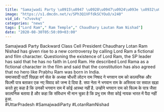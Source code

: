```yaml
---
title: "Samajwadi Party \u0915\u0947 \u0928\u0947\u0924\u093e \u0932\u094b\u091f\u0928 \u0930\u093e\u092e \u0928\u0947 \u092d\u0917\u0935\u093e\u0928 \u0930\u093e\u092e \u0915\u094b \u092c\u0924\u093e\u092f\u093e \u0915\u093e\u0932\u094d\u092a\u0928\u093f\u0915 \u092a\u093e\u0924\u094d\u0930 \u0914\u0930 \u0915\u0939\u093e \u092f\u0947 \u0935\u0928\u0907\u0902\u0921\u093f\u092f\u093e \u0939\u093f\u0902\u0926\u0940"
image: "https://s1.dmcdn.net/v/SPh3Q1VFfdkSCYOuO/x240"
vid_id: "x7vovkq"
categories: "news"
tags: ["Lord Ram"," Ram Temple"," Chaudhary Lautan Ram Nishad"]
date: "2020-08-30T05:50:09+03:00"
---
```

Samajwadi Party Backward Class Cell President Chaudhary Lotan Ram Nishad has given rise to a new controversy by calling Lord Ram a fictional and film character. Questioning the existence of Lord Ram, the SP leader has said that he has no faith in Lord Ram. He described Lord Rama as a fictional character in the film and said that the constitution has also agreed that no hero like Prabhu Ram was born in India.    <br>समाजवादी पार्टी पिछड़ा वर्ग सेल के अध्यक्ष चौधरी लोटन राम निषाद ने भगवान राम को काल्पनिक और फिल्मी पात्र बताकर एक नए विवाद को जन्म दे दिया है. सपा नेता ने भगवान राम के अस्तित्व पर सवाल खड़ा करते हुए कहा है कि उनकी भगवान राम में कोई आस्था नहीं है. उन्होंने भगवान राम को फिल्म के पात्र जैसा काल्पनिक बताया है और कहा कि संविधान भी मान चुका है कि प्रभु राम जैसा कोई नायक भारत में पैदा नहीं हुआ.    <br>#UttarPradesh #SamajwadiParty #LotanRamNishad
